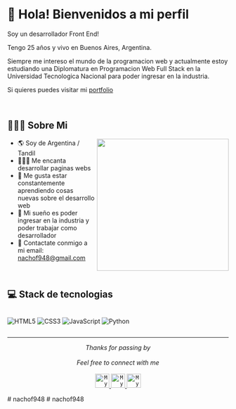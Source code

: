 # 🖖 Hola! Bienvenidos a mi perfil 

Soy un desarrollador Front End!

Tengo 25 años y vivo en Buenos Aires, Argentina. 

Siempre me intereso el mundo de la programacion web y actualmente estoy estudiando una Diplomatura en Programacion Web Full Stack en la Universidad Tecnologica Nacional para poder ingresar en la industria.

Si quieres puedes visitar mi [portfolio](https://nachof948.github.io/Portfolio/)

<br>

## 👨🏻‍💻 Sobre Mi

<img src="https://website-crimea.ru/wp-content/uploads/github/message.gif" width="300px" align="right">

- 🌎 Soy de Argentina / Tandil
- 👨🏻‍💻 Me encanta desarrollar paginas webs
- 🧠 Me gusta estar constantemente aprendiendo cosas nuevas sobre el desarrollo web
- 💭 Mi sueño es poder ingresar en la industria y poder trabajar como desarrollador
- 📧 Contactate conmigo a mi email: nachof948@gmail.com

<br>

## 💻 Stack de tecnologias
<div style="display: inline-block">

   ![HTML5](https://img.shields.io/badge/HTML5%20-%23E34F26.svg?style=for-the-badge&logo=html5&logoColor=white)
   ![CSS3](https://img.shields.io/badge/CSS%20-%231572B6.svg?style=for-the-badge&logo=css3&logoColor=white)
   ![JavaScript](https://img.shields.io/badge/JavaScript%20-%23F7DF1E.svg?style=for-the-badge&logo=javascript&logoColor=black)
   <img alt="Python" src="https://img.shields.io/badge/react-%2361DAFB.svg?style=plastic&logo=React&logoColor=black">

</div>

<br>

---

<p align="center" > 
  <i>Thanks for passing by</i><br><br>
  <i>Feel free to connect with me</i><br><br>
  <a href="https://twitter.com/b4dcat404" target="_blank">
  <code><img alt="My Twitter" width="32" src="https://website-crimea.ru/wp-content/uploads/github/twitter.svg" /></code>
</a>
<a href="https://instagram.com/b4dcat404" target="_blank">
<code><img alt="My Instagram" width="32" src="https://website-crimea.ru/wp-content/uploads/github/instagram.svg" /></code>
</a>
<a href="mailto:vitalii.redka.dev@gmail.com" target="_blank">
<code><img alt="My Mail" width="32" src="https://website-crimea.ru/wp-content/uploads/github/gmail.svg" /></code>
</a>
</p># nachof948
# nachof948
